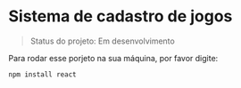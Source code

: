 # Sistema de cadastro de jogos

> Status do projeto: Em desenvolvimento

Para rodar esse porjeto na sua máquina, por favor digite:

```
npm install react
```
